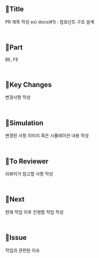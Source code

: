 ## 🐣Title

PR 제목 작성
ex) docs(#1) : 컴포넌트 구조 설계

<br/>

## 🐣Part

BE, FE

<br/>

## 🐣Key Changes

변경사항 작성

<br/>

## 🐣Simulation

변경된 사항 이미지 혹은 시뮬레이션 내용 작성

<br/>

## 🐣To Reviewer

리뷰어가 참고할 사항 작성

<br/>

## 🐣Next

현재 작업 이후 진행할 작업 작성

 <br/>

## 🐣Issue

작업과 관련된 이슈

<br/>

